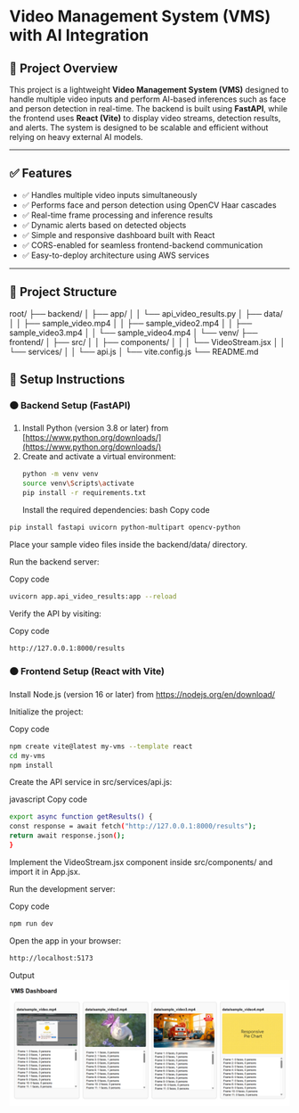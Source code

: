 # Video Management System (VMS) with AI Integration

## 📖 Project Overview

This project is a lightweight **Video Management System (VMS)** designed to handle multiple video inputs and perform AI-based inferences such as face and person detection in real-time. The backend is built using **FastAPI**, while the frontend uses **React (Vite)** to display video streams, detection results, and alerts. The system is designed to be scalable and efficient without relying on heavy external AI models.

---

## ✅ Features

- ✅ Handles multiple video inputs simultaneously
- ✅ Performs face and person detection using OpenCV Haar cascades
- ✅ Real-time frame processing and inference results
- ✅ Dynamic alerts based on detected objects
- ✅ Simple and responsive dashboard built with React
- ✅ CORS-enabled for seamless frontend-backend communication
- ✅ Easy-to-deploy architecture using AWS services

---

## 📂 Project Structure

root/
├── backend/
│ ├── app/
│ │ └── api_video_results.py
│ ├── data/
│ │ ├── sample_video.mp4
│ │ ├── sample_video2.mp4
│ │ ├── sample_video3.mp4
│ │ └── sample_video4.mp4
│ └── venv/
├── frontend/
│ ├── src/
│ │ ├── components/
│ │ │ └── VideoStream.jsx
│ │ └── services/
│ │ └── api.js
│ └── vite.config.js
└── README.md

## 🚀 Setup Instructions

### 🟠 Backend Setup (FastAPI)

1. Install Python (version 3.8 or later) from [https://www.python.org/downloads/](https://www.python.org/downloads/)
2. Create and activate a virtual environment:
   ```bash
   python -m venv venv
   source venv\Scripts\activate
   pip install -r requirements.txt
   ```
   Install the required dependencies:
   bash
   Copy code

```bash
pip install fastapi uvicorn python-multipart opencv-python
```

Place your sample video files inside the backend/data/ directory.

Run the backend server:

Copy code

```bash
uvicorn app.api_video_results:app --reload
```

Verify the API by visiting:

Copy code

```bash
http://127.0.0.1:8000/results
```

### 🟠 Frontend Setup (React with Vite)

Install Node.js (version 16 or later) from https://nodejs.org/en/download/

Initialize the project:

Copy code

```bash
npm create vite@latest my-vms --template react
cd my-vms
npm install
```

Create the API service in src/services/api.js:

javascript
Copy code

```bash
export async function getResults() {
const response = await fetch("http://127.0.0.1:8000/results");
return await response.json();
}
```

Implement the VideoStream.jsx component inside src/components/ and import it in App.jsx.

Run the development server:

Copy code

```bash
npm run dev
```

Open the app in your browser:

```bash
http://localhost:5173
```

Output
![alt text](image.png)

